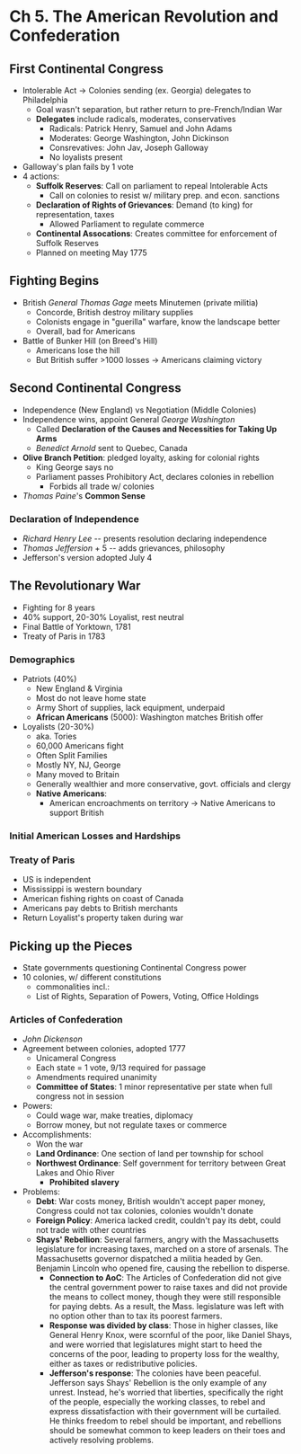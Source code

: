 # Ch 5. The American Revolution and Confederation

## First Continental Congress
* Intolerable Act → Colonies sending (ex. Georgia) delegates to Philadelphia
    - Goal wasn't separation, but rather return to pre-French/Indian War
    - **Delegates** include radicals, moderates, conservatives
        * Radicals: Patrick Henry, Samuel and John Adams
        * Moderates: George Washington, John Dickinson
        * Consrevatives: John Jav, Joseph Galloway
        * No loyalists present
* Galloway's plan fails by 1 vote
* 4 actions:
    - **Suffolk Reserves**: Call on parliament to repeal Intolerable Acts
        * Call on colonies to resist w/ military prep. and econ. sanctions
    - **Declaration of Rights of Grievances**: Demand (to king) for representation, taxes
        * Allowed Parliament to regulate commerce
    - **Continental Assocations**: Creates committee for enforcement of Suffolk Reserves
    - Planned on meeting May 1775

## Fighting Begins
* British _General Thomas Gage_ meets Minutemen (private militia) 
    - Concorde, British destroy military supplies
    - Colonists engage in "guerilla" warfare, know the landscape better
    - Overall, bad for Americans
* Battle of Bunker Hill (on Breed's Hill)
    - Americans lose the hill
    - But British suffer >1000 losses → Americans claiming victory

## Second Continental Congress
* Independence (New England) vs Negotiation (Middle Colonies)
* Independence wins, appoint General _George Washington_
    - Called **Declaration of the Causes and Necessities for Taking Up Arms**
    - _Benedict Arnold_ sent to Quebec, Canada
* **Olive Branch Petition**: pledged loyalty, asking for colonial rights
    - King George says no
    - Parliament passes Prohibitory Act, declares colonies in rebellion
        - Forbids all trade w/ colonies
* _Thomas Paine_'s **Common Sense** 

### Declaration of Independence
* _Richard Henry Lee_ -- presents resolution declaring independence
* _Thomas Jeffersion_ + 5 -- adds grievances, philosophy
* Jefferson's version adopted July 4

## The Revolutionary War
* Fighting for 8 years
* 40% support, 20-30% Loyalist, rest neutral
* Final Battle of Yorktown, 1781
* Treaty of Paris in 1783

### Demographics
* Patriots (40%)
    - New England & Virginia
    - Most do not leave home state
    - Army Short of supplies, lack equipment, underpaid
    - **African Americans** (5000): Washington matches British offer
* Loyalists (20-30%)
    - aka. Tories
    - 60,000 Americans fight
    - Often Split Families
    - Mostly NY, NJ, George
    - Many moved to Britain
    - Generally wealthier and more conservative, govt. officials and clergy
    - **Native Americans**:
        - American encroachments on territory → Native Americans to support British

### Initial American Losses and Hardships


### Treaty of Paris
* US is independent
* Mississippi is western boundary
* American fishing rights on coast of Canada
* Americans pay debts to British merchants
* Return Loyalist's property taken during war

## Picking up the Pieces
* State governments questioning Continental Congress power
* 10 colonies, w/ different constitutions
    - commonalities incl.:
    - List of Rights, Separation of Powers, Voting, Office Holdings

### Articles of Confederation
* _John Dickenson_
* Agreement between colonies, adopted 1777
    - Unicameral Congress
    - Each state = 1 vote, 9/13 required for passage
    - Amendments required unanimity
    - **Committee of States**: 1 minor representative per state when full congress not in session
* Powers:
    * Could wage war, make treaties, diplomacy
    * Borrow money, but not regulate taxes or commerce
* Accomplishments:
    - Won the war
    - **Land Ordinance**: One section of land per township for school 
    - **Northwest Ordinance**: Self government for territory between Great Lakes and Ohio River
        - **Prohibited slavery**
* Problems:
    - **Debt**: War costs money, British wouldn't accept paper money, Congress could not tax colonies, colonies wouldn't donate
    - **Foreign Policy**: America lacked credit, couldn't pay its debt, could not trade with other countries
    - **Shays' Rebellion**: Several farmers, angry with the Massachusetts legislature for increasing taxes, marched on a store of arsenals. The Massachusetts governor dispatched a militia headed by Gen. Benjamin Lincoln who opened fire, causing the rebellion to disperse. 
        - **Connection to AoC**: The Articles of Confederation did not give the central government power to raise taxes and did not provide the means to collect money, though they were still responsible for paying debts. As a result, the Mass. legislature was left with no option other than to tax its poorest farmers. 
        - **Response was divided by class**: Those in higher classes, like General Henry Knox, were scornful of the poor, like Daniel Shays, and were worried that legislatures might start to heed the concerns of the poor, leading to property loss for the wealthy, either as taxes or redistributive policies.
        - **Jefferson's response**: The colonies have been peaceful. Jefferson says Shays' Rebellion is the only example of any unrest. Instead, he's worried that liberties, specifically the right of the people, especially the working classes, to rebel and express dissatisfaction with their government will be curtailed. He thinks freedom to rebel should be important, and rebellions should be somewhat common to keep leaders on their toes and actively resolving problems. 

        

